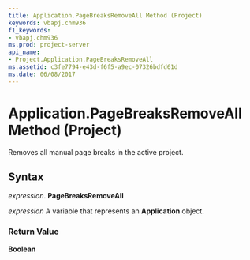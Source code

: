 ```yaml
---
title: Application.PageBreaksRemoveAll Method (Project)
keywords: vbapj.chm936
f1_keywords:
- vbapj.chm936
ms.prod: project-server
api_name:
- Project.Application.PageBreaksRemoveAll
ms.assetid: c3fe7794-e43d-f6f5-a9ec-07326bdfd61d
ms.date: 06/08/2017
---
```



# Application.PageBreaksRemoveAll Method (Project)

Removes all manual page breaks in the active project.


## Syntax

 _expression_. **PageBreaksRemoveAll**

 _expression_ A variable that represents an **Application** object.


### Return Value

 **Boolean**


